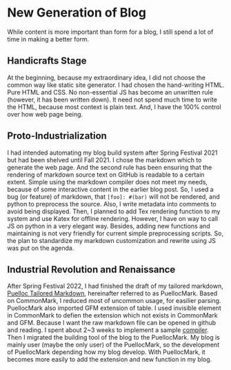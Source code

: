 # New Generation of Blog

While content is more important than form for a blog, I still spend a lot of time in making a better form.

## Handicrafts Stage

At the beginning, because my extraordinary idea, I did not choose the common way like static site generator. I had chosen the hand-writing HTML. Pure HTML and CSS. No non-essential JS has become an unwritten rule (however, it has been written down). It need not spend much time to write the HTML, because most context is plain text. And, I have the 100% control over how web page being.

## Proto-Industrialization

I had intended automating my blog build system after Spring Festival 2021 but had been shelved until Fall 2021. I chose the markdown which to generate the web page. And the second rule has been ensuring that the rendering of markdown source text on GitHub is readable to a certain extent. Simple using the markdown compiler does not meet my needs, because of some interactive content in the earlier blog post. So, I used a bug (or feature) of markdown, that `[foo]: #(bar)` will not be rendered, and python to preprocess the source. Also, I write metadata into comments to avoid being displayed. Then, I planned to add Tex rendering function to my system and use Katex for offline rendering. However, I have on way to call JS on python in a very elegant way. Besides, adding new functions and maintaining is not very friendly for current simple preprocessing scripts. So, the plan to standardize my markdown customization and rewrite using JS was put on the agenda.

## Industrial Revolution and Renaissance

After Spring Festival 2022, I had finished the draft of my tailored markdown, [Puelloc Tailored Markdown](https://github.com/Puellaquae/PuellocMark), hereinafter referred to as PuellocMark. Based on CommonMark, I reduced most of uncommon usage, for easilier parsing. PuellocMark also imported GFM extension of table. I used invisible element in CommonMark to defien the extension which not exists in CommonMark and GFM. Because I want the raw markdown file can be opened in github and reading. I spent about 2~3 weeks to implement a sample [compiler](https://www.npmjs.com/package/jsptm). Then I migrated the building tool of the blog to the PuellocMark. My blog is mainly user (maybe the only user) of the PuellocMark, so the development of PuellocMark depending how my blog develop. With PuellocMark, it becomes more easily to add the extension and new function in my blog.